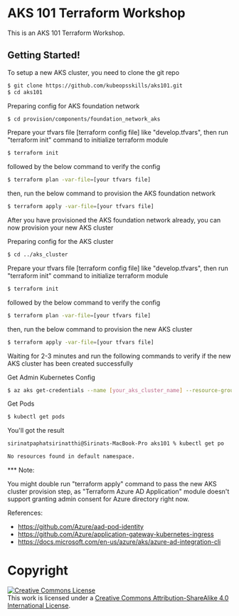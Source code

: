 # AKS 101 Terraform Workshop

This is an AKS 101 Terraform Workshop.

## Getting Started!

To setup a new AKS cluster, you need to clone the git repo

```sh
$ git clone https://github.com/kubeopsskills/aks101.git
$ cd aks101
```

Preparing config for AKS foundation network

```sh
$ cd provision/components/foundation_network_aks
```

Prepare your tfvars file [terraform config file] like "develop.tfvars", then run "terraform init" command to initialize terraform module

```sh
$ terraform init
```

followed by the below command to verify the config

```sh
$ terraform plan -var-file=[your tfvars file]
```

then, run the below command to provision the AKS foundation network

```sh
$ terraform apply -var-file=[your tfvars file]
```

After you have provisioned the AKS foundation network already, you can now provision your new AKS cluster

Preparing config for the AKS cluster

```sh
$ cd ../aks_cluster
```

Prepare your tfvars file [terraform config file] like "develop.tfvars", then run "terraform init" command to initialize terraform module

```sh
$ terraform init
```

followed by the below command to verify the config

```sh
$ terraform plan -var-file=[your tfvars file]
```

then, run the below command to provision the new AKS cluster

```sh
$ terraform apply -var-file=[your tfvars file]
```

Waiting for 2-3 minutes and run the following commands to verify if the new AKS cluster has been created successfully

Get Admin Kubernetes Config

```sh
$ az aks get-credentials --name [your_aks_cluster_name] --resource-group [your_aks_cluster_resource_group] --admin
```

Get Pods

```sh
$ kubectl get pods
```

You'll got the result

```sh
sirinatpaphatsirinatthi@Sirinats-MacBook-Pro aks101 % kubectl get po 

No resources found in default namespace.
```

*** Note:

You might double run "terraform apply" command to pass the new AKS cluster provision step, as "Terraform Azure AD Application" module doesn't support granting admin consent for Azure directory right now.

References:
- https://github.com/Azure/aad-pod-identity
- https://github.com/Azure/application-gateway-kubernetes-ingress
- https://docs.microsoft.com/en-us/azure/aks/azure-ad-integration-cli

# Copyright

<a rel="license" href="https://creativecommons.org/licenses/by-sa/4.0/"><img alt="Creative Commons License" style="border-width:0" src="https://licensebuttons.net/l/by-sa/3.0/88x31.png" /></a><br />This work is licensed under a <a rel="license" href="https://creativecommons.org/licenses/by-sa/4.0/">Creative Commons Attribution-ShareAlike 4.0 International License</a>.